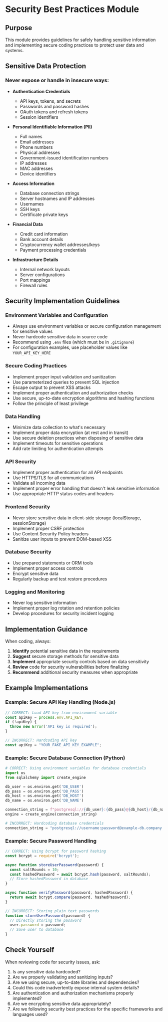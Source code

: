# Security Best Practices Module

## Purpose
This module provides guidelines for safely handling sensitive information and implementing secure coding practices to protect user data and systems.

## Sensitive Data Protection

### Never expose or handle in insecure ways:
- **Authentication Credentials**
  - API keys, tokens, and secrets
  - Passwords and password hashes
  - OAuth tokens and refresh tokens
  - Session identifiers

- **Personal Identifiable Information (PII)**
  - Full names 
  - Email addresses
  - Phone numbers
  - Physical addresses
  - Government-issued identification numbers
  - IP addresses
  - MAC addresses
  - Device identifiers

- **Access Information**
  - Database connection strings
  - Server hostnames and IP addresses
  - Usernames
  - SSH keys
  - Certificate private keys

- **Financial Data**
  - Credit card information
  - Bank account details
  - Cryptocurrency wallet addresses/keys
  - Payment processing credentials

- **Infrastructure Details**
  - Internal network layouts
  - Server configurations
  - Port mappings
  - Firewall rules

## Security Implementation Guidelines

### Environment Variables and Configuration
- Always use environment variables or secure configuration management for sensitive values
- Never hardcode sensitive data in source code
- Recommend using `.env` files (which must be in `.gitignore`)
- For configuration examples, use placeholder values like `YOUR_API_KEY_HERE`

### Secure Coding Practices
- Implement proper input validation and sanitization
- Use parameterized queries to prevent SQL injection
- Escape output to prevent XSS attacks
- Implement proper authentication and authorization checks
- Use secure, up-to-date encryption algorithms and hashing functions
- Follow the principle of least privilege

### Data Handling
- Minimize data collection to what's necessary
- Implement proper data encryption (at rest and in transit)
- Use secure deletion practices when disposing of sensitive data
- Implement timeouts for sensitive operations
- Add rate limiting for authentication attempts

### API Security
- Implement proper authentication for all API endpoints
- Use HTTPS/TLS for all communications
- Validate all incoming data
- Implement proper error handling that doesn't leak sensitive information
- Use appropriate HTTP status codes and headers

### Frontend Security
- Never store sensitive data in client-side storage (localStorage, sessionStorage)
- Implement proper CSRF protection
- Use Content Security Policy headers
- Sanitize user inputs to prevent DOM-based XSS

### Database Security
- Use prepared statements or ORM tools
- Implement proper access controls
- Encrypt sensitive data
- Regularly backup and test restore procedures

### Logging and Monitoring
- Never log sensitive information
- Implement proper log rotation and retention policies
- Develop procedures for security incident logging

## Implementation Guidance

When coding, always:
1. **Identify** potential sensitive data in the requirements
2. **Suggest** secure storage methods for sensitive data
3. **Implement** appropriate security controls based on data sensitivity
4. **Review** code for security vulnerabilities before finalizing
5. **Recommend** additional security measures when appropriate

## Example Implementations

### Example: Secure API Key Handling (Node.js)
```javascript
// CORRECT: Load API key from environment variable
const apiKey = process.env.API_KEY;
if (!apiKey) {
  throw new Error('API key is required');
}

// INCORRECT: Hardcoding API key
const apiKey = "YOUR_FAKE_API_KEY_EXAMPLE";
```

### Example: Secure Database Connection (Python)
```python
# CORRECT: Using environment variables for database credentials
import os
from sqlalchemy import create_engine

db_user = os.environ.get('DB_USER')
db_pass = os.environ.get('DB_PASS')
db_host = os.environ.get('DB_HOST')
db_name = os.environ.get('DB_NAME')

connection_string = f"postgresql://{db_user}:{db_pass}@{db_host}/{db_name}"
engine = create_engine(connection_string)

# INCORRECT: Hardcoding database credentials
connection_string = "postgresql://username:password@example-db.company.com/example_db"
```

### Example: Secure Password Handling
```javascript
// CORRECT: Using bcrypt for password hashing
const bcrypt = require('bcrypt');

async function storeUserPassword(password) {
  const saltRounds = 10;
  const hashedPassword = await bcrypt.hash(password, saltRounds);
  // Store hashedPassword in database
}

async function verifyPassword(password, hashedPassword) {
  return await bcrypt.compare(password, hashedPassword);
}

// INCORRECT: Storing plain text passwords
function storeUserPassword(password) {
  // Directly storing the password
  user.password = password;
  // Save user to database
}
```

## Check Yourself
When reviewing code for security issues, ask:
1. Is any sensitive data hardcoded?
2. Are we properly validating and sanitizing inputs?
3. Are we using secure, up-to-date libraries and dependencies?
4. Could this code inadvertently expose internal system details?
5. Are authentication and authorization mechanisms properly implemented?
6. Are we encrypting sensitive data appropriately?
7. Are we following security best practices for the specific frameworks and languages used? 